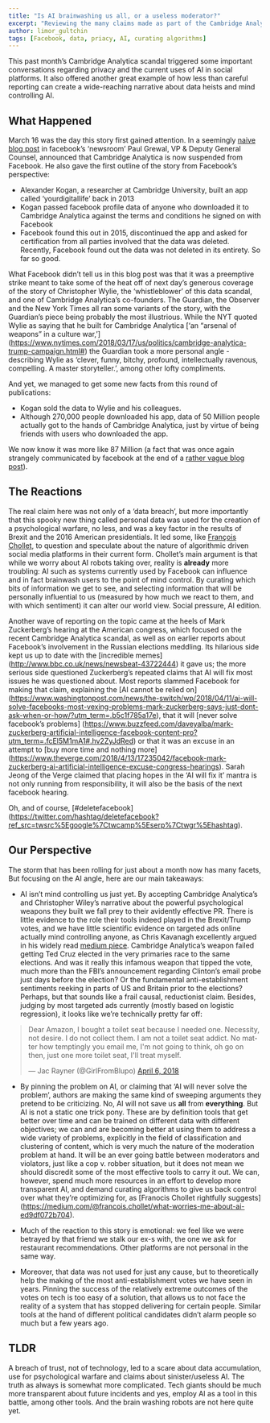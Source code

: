 ```yaml
---
title: "Is AI brainwashing us all, or a useless moderator?"
excerpt: "Reviewing the many claims made as part of the Cambridge Analytica/Facebook scandal"
author: limor_gultchin
tags: [Facebook, data, priacy, AI, curating algorithms]
---
```

This past month’s Cambridge Analytica scandal triggered some important conversations regarding privacy and the current uses of AI in social platforms. It also offered another great example of how less than careful reporting can create a wide-reaching narrative about data heists and mind controlling AI. 

## What Happened
March 16 was the day this story first gained attention. In a seemingly [naive blog post](https://newsroom.fb.com/news/2018/03/suspending-cambridge-analytica/) in facebook’s ‘newsroom’ Paul Grewal, VP & Deputy General Counsel, announced that Cambridge Analytica is now suspended from Facebook. He also gave the first outline of the story from Facebook’s perspective: 
* Alexander Kogan, a researcher at Cambridge University, built an app called ‘yourdigitallife’ back in 2013
* Kogan passed facebook profile data of anyone who downloaded it to Cambridge Analytica against the terms and conditions he signed on with Facebook
* Facebook found this out in 2015, discontinued the app and asked for certification from all parties involved that the data was deleted. Recently, Facebook found out the data was not deleted in its entirety. 
So far so good.

What Facebook didn’t tell us in this blog post was that it was a preemptive strike meant to take some of the heat off of next day’s generous coverage of the story of Christopher Wylie, the ‘whistleblower’ of this data scandal, and one of Cambridge Analytica’s co-founders. The Guardian, the Observer and the New York Times all ran some variants of the story, with the Guardian’s piece being probably the most illustrious. While the NYT quoted Wylie as saying that he built for Cambridge Analytica [‘an “arsenal of weapons” in a culture war,’] (https://www.nytimes.com/2018/03/17/us/politics/cambridge-analytica-trump-campaign.html#) the Guardian took a more personal angle - describing Wylie as ‘clever, funny, bitchy, profound, intellectually ravenous, compelling. A master storyteller.’, among other lofty compliments.

And yet, we managed to get some new facts from this round of publications:
* Kogan sold the data to Wylie and his colleagues. 
* Although 270,000 people downloaded his app, data of 50 Million people actually got to the hands of Cambridge Analytica, just by virtue of being friends with users who downloaded the app. 

We now know it was more like 87 Million (a fact that was once again strangely communicated by facebook at the end of a [rather vague blog post](https://newsroom.fb.com/news/2018/04/restricting-data-access/)).


## The Reactions
The real claim here was not only of a ‘data breach’, but more importantly that this spooky new thing called personal data was used for the creation of a psychological warfare, no less, and was a key factor in the results of Brexit and the 2016 American presidentials. It led some, like [François Chollet](https://medium.com/@francois.chollet/what-worries-me-about-ai-ed9df072b704), to question and speculate about the nature of algorithmic driven social media platforms in their current form. Chollet’s main argument is that while we worry about AI robots taking over, reality is **already** more troubling: AI such as systems currently used by Facebook can influence and in fact brainwash users to the point of mind control. By curating which bits of information we get to see, and selecting information that will be personally influential to us (measured by how much we react to them, and with which sentiment) it can alter our world view. Social pressure, AI edition.

Another wave of reporting on the topic came at the heels of Mark Zuckerberg’s hearing at the American congress, which focused on the recent Cambridge Analytica scandal, as well as on earlier reports about Facebook’s involvement in the Russian elections meddling. Its hilarious side kept us up to date with the [incredible memes] (http://www.bbc.co.uk/news/newsbeat-43722444) it gave us; the more serious side questioned Zuckerberg’s repeated claims that AI will fix most issues he was questioned about. Most reports slammed Facebook for making that claim, explaining the [AI cannot be relied on] (https://www.washingtonpost.com/news/the-switch/wp/2018/04/11/ai-will-solve-facebooks-most-vexing-problems-mark-zuckerberg-says-just-dont-ask-when-or-how/?utm_term=.b5c1f785a17e), that it will [never solve facebook’s problems] (https://www.buzzfeed.com/daveyalba/mark-zuckerberg-artificial-intelligence-facebook-content-pro?utm_term=.fcEl5M1mA1#.hv2ZyJdRed) or that it was an excuse in an attempt to [buy more time and nothing more] (https://www.theverge.com/2018/4/13/17235042/facebook-mark-zuckerberg-ai-artificial-intelligence-excuse-congress-hearings). Sarah Jeong of the Verge claimed that placing hopes in the ‘AI will fix it’ mantra is not only running from responsibility, it will also be the basis of the next facebook hearing.

Oh, and of course, [#deletefacebook] (https://twitter.com/hashtag/deletefacebook?ref_src=twsrc%5Egoogle%7Ctwcamp%5Eserp%7Ctwgr%5Ehashtag).


## Our Perspective
The storm that has been rolling for just about a month now has many facets, But focusing on the AI angle, here are our main takeaways:
* AI isn’t mind controlling us just yet. By accepting Cambridge Analytica’s and Christopher Wiley’s narrative about the powerful psychological weapons they built we fall prey to their avidently effective PR. There is little evidence to the role their tools indeed played in the Brexit/Trump votes, and we have little scientific evidence on targeted ads online actually mind controlling anyone, as Chris Kavanagh excellently argued in his widely read [medium piece](https://medium.com/@CKava/why-almost-everything-reported-about-the-cambridge-analytica-facebook-hacking-controversy-is-db7f8af2d042). Cambridge Analytica’s weapon failed getting Ted Cruz elected in the very primaries race to the same elections. And was it really this infamous weapon that tipped the vote, much more than the FBI’s announcement regarding Clinton’s email probe just days before the election? Or the fundamental anti-establishment sentiments reeking in parts of US and Britain prior to the elections? Perhaps, but that sounds like a frail causal, reductionist claim. Besides, judging by most targeted ads currently (mostly based on logistic regression), it looks like we’re technically pretty far off:
<blockquote class="twitter-tweet" data-lang="en"><p lang="en" dir="ltr">Dear Amazon, I bought a toilet seat because I needed one. Necessity, not desire. I do not collect them. I am not a toilet seat addict. No matter how temptingly you email me, I&#39;m not going to think, oh go on then, just one more toilet seat, I&#39;ll treat myself.</p>&mdash; Jac Rayner (@GirlFromBlupo) <a href="https://twitter.com/GirlFromBlupo/status/982156453396996096?ref_src=twsrc%5Etfw">April 6, 2018</a></blockquote>
<script async src="https://platform.twitter.com/widgets.js" charset="utf-8"></script>

* By pinning the problem on AI, or claiming that ‘AI will never solve the problem’, authors are making the same kind of sweeping arguments they pretend to be criticizing. No, AI will not save us **all** from **everything**. But AI is not a static one trick pony. These are by definition tools that get better over time and can be trained on different data with different objectives; we can and are becoming better at using them to address a wide variety of problems, explicitly in the field of classification and clustering of content, which is very much the nature of the moderation problem at hand. It will be an ever going battle between moderators and violators, just like a cop v. robber situation, but it does not mean we should discredit some of the most effective tools to carry it out. We can, however, spend much more resources in an effort to develop more transparent AI, and demand curating algorithms to give us back control over what they’re optimizing for, as [Franocis Chollet rightfully suggests] (https://medium.com/@francois.chollet/what-worries-me-about-ai-ed9df072b704).  

* Much of the reaction to this story is emotional: we feel like we were betrayed by that friend we stalk our ex-s with, the one we ask for restaurant recommendations. Other platforms are not personal in the same way.

* Moreover, that data was not used for just any cause, but to theoretically help the making of the most anti-establishment votes we have seen in years. Pinning the success of the relatively extreme outcomes of the votes on tech is too easy of a solution, that allows us to not face the reality of a system that has stopped delivering for certain people. Similar tools at the hand of different political candidates didn’t alarm people so much but a few years ago. 

## TLDR
A breach of trust, not of technology, led to a scare about data accumulation, use for psychological warfare and claims about sinister/useless AI. The truth as always is somewhat more complicated. Tech giants should be much more transparent about future incidents and yes, employ AI as a tool in this battle, among other tools. And the brain washing robots are not here quite yet.
